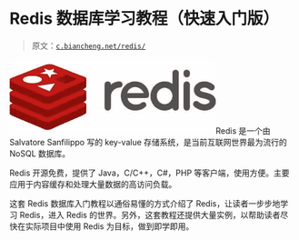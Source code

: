 # Redis 数据库学习教程（快速入门版）

> 原文：[`c.biancheng.net/redis/`](http://c.biancheng.net/redis/)

![Redis 数据库学习教程](img/a8891fdc1ba54a9b6d1a247eb744d4b7.png)Redis 是一个由 Salvatore Sanfilippo 写的 key-value 存储系统，是当前互联网世界最为流行的 NoSQL 数据库。

Redis 开源免费，提供了 Java，C/C++，C#，PHP 等客户端，使用方便。主要应用于内容缓存和处理大量数据的高访问负载。

这套 Redis 数据库入门教程以通俗易懂的方式介绍了 Redis，让读者一步步地学习 Redis，进入 Redis 的世界。另外，这套教程还提供大量实例，以帮助读者尽快在实际项目中使用 Redis 为目标，做到即学即用。